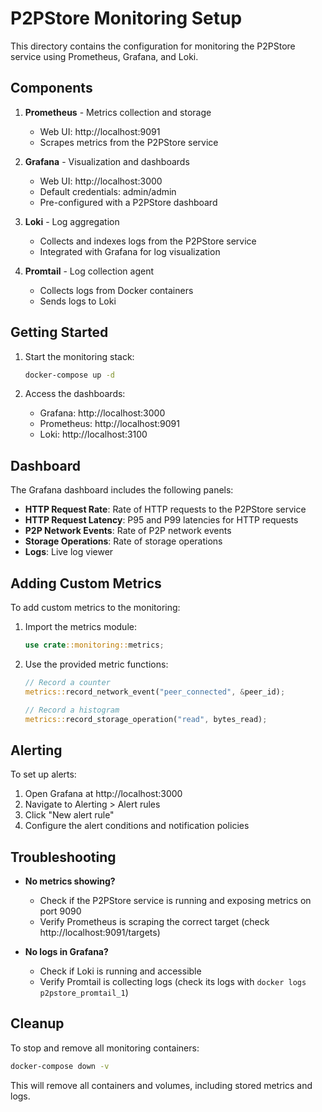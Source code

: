 # P2PStore Monitoring Setup

This directory contains the configuration for monitoring the P2PStore service using Prometheus, Grafana, and Loki.

## Components

1. **Prometheus** - Metrics collection and storage
   - Web UI: http://localhost:9091
   - Scrapes metrics from the P2PStore service

2. **Grafana** - Visualization and dashboards
   - Web UI: http://localhost:3000
   - Default credentials: admin/admin
   - Pre-configured with a P2PStore dashboard

3. **Loki** - Log aggregation
   - Collects and indexes logs from the P2PStore service
   - Integrated with Grafana for log visualization

4. **Promtail** - Log collection agent
   - Collects logs from Docker containers
   - Sends logs to Loki

## Getting Started

1. Start the monitoring stack:
   ```bash
   docker-compose up -d
   ```

2. Access the dashboards:
   - Grafana: http://localhost:3000
   - Prometheus: http://localhost:9091
   - Loki: http://localhost:3100

## Dashboard

The Grafana dashboard includes the following panels:

- **HTTP Request Rate**: Rate of HTTP requests to the P2PStore service
- **HTTP Request Latency**: P95 and P99 latencies for HTTP requests
- **P2P Network Events**: Rate of P2P network events
- **Storage Operations**: Rate of storage operations
- **Logs**: Live log viewer

## Adding Custom Metrics

To add custom metrics to the monitoring:

1. Import the metrics module:
   ```rust
   use crate::monitoring::metrics;
   ```

2. Use the provided metric functions:
   ```rust
   // Record a counter
   metrics::record_network_event("peer_connected", &peer_id);
   
   // Record a histogram
   metrics::record_storage_operation("read", bytes_read);
   ```

## Alerting

To set up alerts:

1. Open Grafana at http://localhost:3000
2. Navigate to Alerting > Alert rules
3. Click "New alert rule"
4. Configure the alert conditions and notification policies

## Troubleshooting

- **No metrics showing?**
  - Check if the P2PStore service is running and exposing metrics on port 9090
  - Verify Prometheus is scraping the correct target (check http://localhost:9091/targets)

- **No logs in Grafana?**
  - Check if Loki is running and accessible
  - Verify Promtail is collecting logs (check its logs with `docker logs p2pstore_promtail_1`)

## Cleanup

To stop and remove all monitoring containers:

```bash
docker-compose down -v
```

This will remove all containers and volumes, including stored metrics and logs.
